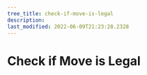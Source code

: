 ```yaml
---
tree_title: check-if-move-is-legal
description: 
last_modified: 2022-06-09T21:23:28.2328
---
```


# Check if Move is Legal

